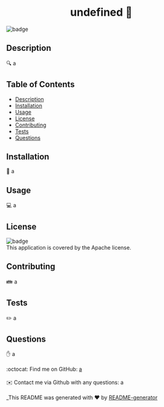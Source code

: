 
<h1 align="center">undefined 👋</h1>
  
![badge](https://img.shields.io/badge/license-Apache-brightgreen)<br />
## Description
🔍 a
## Table of Contents
- [Description](#description)
- [Installation](#installation)
- [Usage](#usage)
- [License](#license)
- [Contributing](#contributing)
- [Tests](#tests)
- [Questions](#questions)
## Installation
💾 a
## Usage
💻 a
## License
![badge](https://img.shields.io/badge/license-Apache-brightgreen)
<br />
This application is covered by the Apache license. 
## Contributing
👪 a
## Tests
✏️ a
## Questions
✋ a<br />
<br />
:octocat: Find me on GitHub: [a](https://github.com/a)<br />
<br />
✉️ Contact me via Github with any questions: a<br /><br />
_This README was generated with ❤️ by [README-generator]() 
    